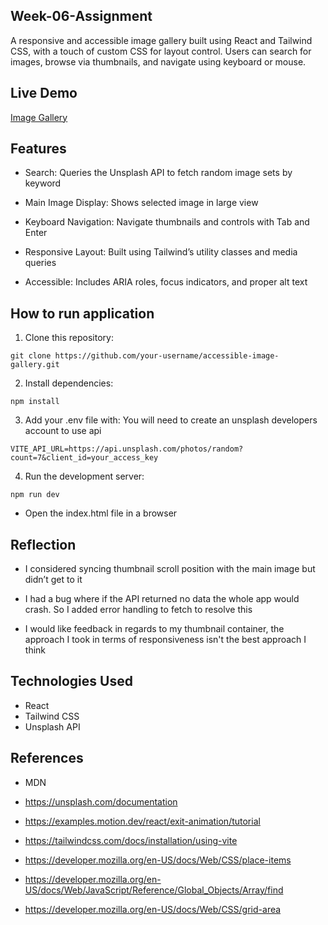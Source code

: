 ## Week-06-Assignment

A responsive and accessible image gallery built using React and Tailwind CSS, with a touch of custom CSS for layout control. Users can search for images, browse via thumbnails, and navigate using keyboard or mouse.

## Live Demo

[Image Gallery](https://image-gallery-wc4l.onrender.com/)

## Features

- Search: Queries the Unsplash API to fetch random image sets by keyword

- Main Image Display: Shows selected image in large view

- Keyboard Navigation: Navigate thumbnails and controls with Tab and Enter

- Responsive Layout: Built using Tailwind’s utility classes and media queries

- Accessible: Includes ARIA roles, focus indicators, and proper alt text

## How to run application

1. Clone this repository:

```
git clone https://github.com/your-username/accessible-image-gallery.git
```

2. Install dependencies:

```
npm install
```

3. Add your .env file with:
   You will need to create an unsplash developers account to use api

```
VITE_API_URL=https://api.unsplash.com/photos/random?count=7&client_id=your_access_key
```

4. Run the development server:

```
npm run dev
```

- Open the index.html file in a browser

## Reflection

- I considered syncing thumbnail scroll position with the main image but didn’t get to it

- I had a bug where if the API returned no data the whole app would crash. So I added error handling to fetch to resolve this

- I would like feedback in regards to my thumbnail container, the approach I took in terms of responsiveness isn't the best approach I think

## Technologies Used

- React
- Tailwind CSS
- Unsplash API

## References

- MDN

- https://unsplash.com/documentation

- https://examples.motion.dev/react/exit-animation/tutorial

- https://tailwindcss.com/docs/installation/using-vite

- https://developer.mozilla.org/en-US/docs/Web/CSS/place-items

- https://developer.mozilla.org/en-US/docs/Web/JavaScript/Reference/Global_Objects/Array/find

- https://developer.mozilla.org/en-US/docs/Web/CSS/grid-area
